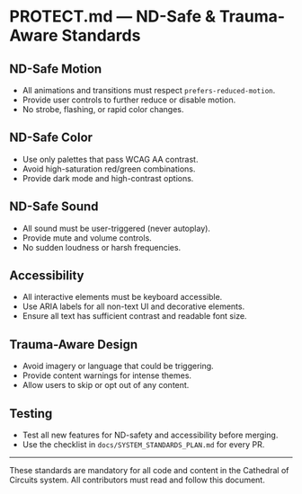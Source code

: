 # PROTECT.md — ND-Safe & Trauma-Aware Standards

## ND-Safe Motion
- All animations and transitions must respect `prefers-reduced-motion`.
- Provide user controls to further reduce or disable motion.
- No strobe, flashing, or rapid color changes.

## ND-Safe Color
- Use only palettes that pass WCAG AA contrast.
- Avoid high-saturation red/green combinations.
- Provide dark mode and high-contrast options.

## ND-Safe Sound
- All sound must be user-triggered (never autoplay).
- Provide mute and volume controls.
- No sudden loudness or harsh frequencies.

## Accessibility
- All interactive elements must be keyboard accessible.
- Use ARIA labels for all non-text UI and decorative elements.
- Ensure all text has sufficient contrast and readable font size.

## Trauma-Aware Design
- Avoid imagery or language that could be triggering.
- Provide content warnings for intense themes.
- Allow users to skip or opt out of any content.

## Testing
- Test all new features for ND-safety and accessibility before merging.
- Use the checklist in `docs/SYSTEM_STANDARDS_PLAN.md` for every PR.

---

These standards are mandatory for all code and content in the Cathedral of Circuits system. All contributors must read and follow this document.